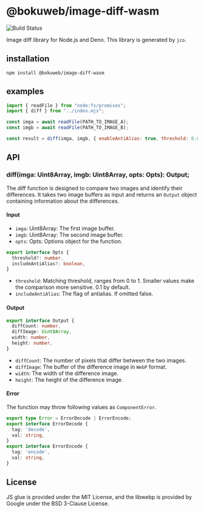 # @bokuweb/image-diff-wasm

<img src="https://github.com/bokuweb/image-diff-rs/workflows/Continuous%20Integration/badge.svg" alt="Build Status" />

Image diff library for Node.js and Deno.
This library is generated by `jco`.

## installation

```
npm install @bokuweb/image-diff-wasm
```

## examples

```js
import { readFile } from "node:fs/promises";
import { diff } from "../index.mjs";

const imga = await readFile(PATH_TO_IMAGE_A);
const imgb = await readFile(PATH_TO_IMAGE_B);

const result = diff(imga, imgb, { enableAntiAlias: true, threshold: 0.01 });
```

## API

### diff(imga: Uint8Array, imgb: Uint8Array, opts: Opts): Output;

The diff function is designed to compare two images and identify their differences.
It takes two image buffers as input and returns an `Output` object containing information about the differences.

#### Input

- `imga`: Uint8Array: The first image buffer.
- `imgb`: Uint8Array: The second image buffer.
- `opts`: Opts: Options object for the function.

```Typescript
export interface Opts {
  threshold?: number,
  includeAntiAlias?: boolean,
}
```

- `threshold`: Matching threshold, ranges from 0 to 1. Smaller values make the comparison more sensitive. 0.1 by default.
- `includeAntiAlias`: The flag of antialias. If omitted false.

#### Output

```Typescript
export interface Output {
  diffCount: number,
  diffImage: Uint8Array,
  width: number,
  height: number,
}
```

- `diffCount`: The number of pixels that differ between the two images.
- `diffImage`: The buffer of the difference image in `WebP` format.
- `width`: The width of the difference image.
- `height`: The height of the difference image.

#### Error

The function may throw following values as `ComponentError`.

```Typescript
export type Error = ErrorDecode | ErrorEncode;
export interface ErrorDecode {
  tag: 'decode',
  val: string,
}
export interface ErrorEncode {
  tag: 'encode',
  val: string,
}
```
## License

JS glue is provided under the MIT License, and the libwebp is provided by Google under the BSD 3-Clause License.
